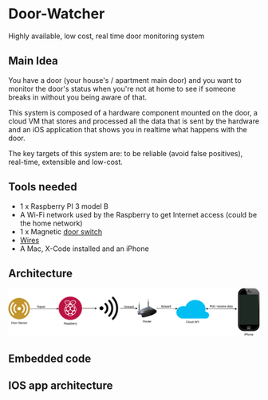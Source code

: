 # Door-Watcher
Highly available, low cost, real time door monitoring system

## Main Idea
You have a door (your house's / apartment main door) and you want to monitor the door's status when you're not at home to see if someone breaks in without you being aware of that. 

This system is composed of a hardware component mounted on the door, a cloud VM that stores and processed all the data that is sent by the hardware and an iOS application that shows you in realtime what happens with the door.

The key targets of this system are: to be reliable (avoid false positives), real-time, extensible and low-cost.

## Tools needed
* 1 x Raspberry PI 3 model B
* A Wi-Fi network used by the Raspberry to get Internet access (could be the home network)
* 1 x Magnetic [door switch](https://www.robofun.ro/magnetic-door-switch-set)
* [Wires](https://www.robofun.ro/fire-conexiune-mama-mama-10-bucati-10cm?search=fire)
* A Mac, X-Code installed and an iPhone

## Architecture

![alt text](Images/DoorWatcherArchitecture.png "Architecture")

## Embedded code

## IOS app architecture
